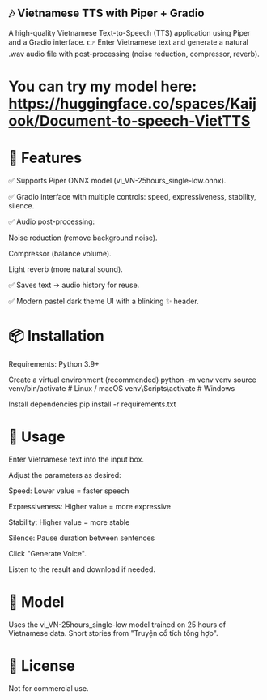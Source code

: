 
## 🎶 Vietnamese TTS with Piper + Gradio

A high-quality Vietnamese Text-to-Speech (TTS) application using Piper
 and a Gradio interface.
👉 Enter Vietnamese text and generate a natural .wav audio file with post-processing (noise reduction, compressor, reverb).

# You can try my model here: https://huggingface.co/spaces/Kaijook/Document-to-speech-VietTTS
# 🚀 Features

✅ Supports Piper ONNX model (vi_VN-25hours_single-low.onnx).

✅ Gradio interface with multiple controls: speed, expressiveness, stability, silence.

✅ Audio post-processing:

Noise reduction (remove background noise).

Compressor (balance volume).

Light reverb (more natural sound).

✅ Saves text → audio history for reuse.

✅ Modern pastel dark theme UI with a blinking ✨ header.

# 📦 Installation

Requirements: Python 3.9+

Create a virtual environment (recommended)
python -m venv venv
source venv/bin/activate   # Linux / macOS
venv\Scripts\activate      # Windows

Install dependencies
pip install -r requirements.txt

# 🎤 Usage

Enter Vietnamese text into the input box.

Adjust the parameters as desired:

Speed: Lower value = faster speech

Expressiveness: Higher value = more expressive

Stability: Higher value = more stable

Silence: Pause duration between sentences

Click "Generate Voice".

Listen to the result and download if needed.

# 🧠 Model

Uses the vi_VN-25hours_single-low model trained on 25 hours of Vietnamese data.
Short stories from "Truyện cổ tích tổng hợp". 

# 📜 License

Not for commercial use.


